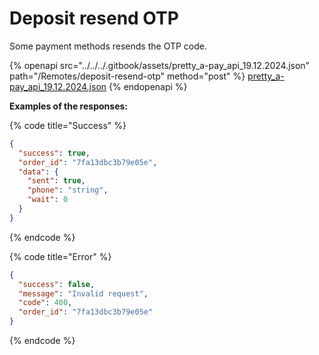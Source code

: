 # Deposit resend OTP

Some payment methods resends the OTP code.

{% openapi src="../../../.gitbook/assets/pretty_a-pay_api_19.12.2024.json" path="/Remotes/deposit-resend-otp" method="post" %}
[pretty_a-pay_api_19.12.2024.json](../../../.gitbook/assets/pretty_a-pay_api_19.12.2024.json)
{% endopenapi %}

**Examples of the responses:**

{% code title="Success" %}
```json
{
  "success": true,
  "order_id": "7fa13dbc3b79e05e",
  "data": {
    "sent": true,
    "phone": "string",
    "wait": 0
  }
}
```
{% endcode %}

{% code title="Error" %}
```json
{
  "success": false,
  "message": "Invalid request",
  "code": 400,
  "order_id": "7fa13dbc3b79e05e"
}
```
{% endcode %}
